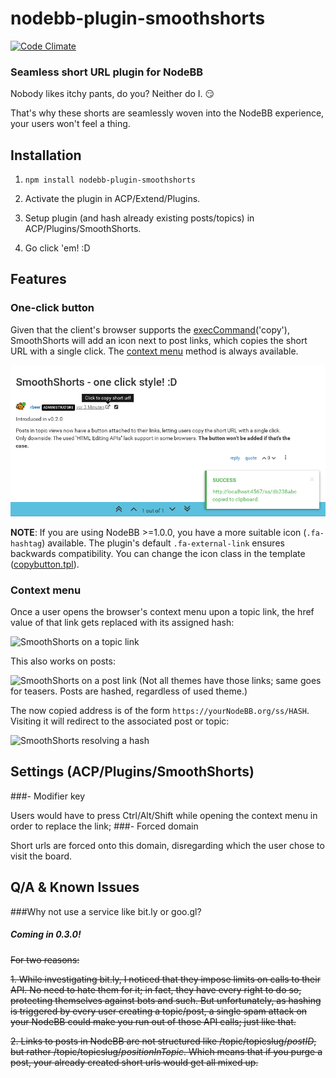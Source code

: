 ﻿# nodebb-plugin-smoothshorts

[![Code Climate](https://codeclimate.com/github/rbeer/nodebb-plugin-smoothshorts/badges/gpa.svg)](https://codeclimate.com/github/rbeer/nodebb-plugin-smoothshorts)

### Seamless short URL plugin for NodeBB
Nobody likes itchy pants, do you? Neither do I. :smirk:

That's why these shorts are seamlessly woven into the NodeBB experience, your users won't feel a thing.

## Installation
1. `npm install nodebb-plugin-smoothshorts`

2. Activate the plugin in ACP/Extend/Plugins.

3. Setup plugin (and hash already existing posts/topics) in ACP/Plugins/SmoothShorts.

4. Go click 'em! :D

## Features

### One-click button

Given that the client's browser supports the [execCommand](https://developer.mozilla.org/en-US/docs/Web/API/Document/execCommand "execCommand documentation at MDN")('copy'), SmoothShorts will add an icon next to post links, which copies the short URL with a single click. The [context menu](#context-menu) method is always available.

![SmoothShorts one-click button](assets/copyButton.png)

**NOTE**: If you are using NodeBB >=1.0.0, you have a more suitable icon (`.fa-hashtag`) available. The plugin's default `.fa-external-link` ensures backwards compatibility. You can change the icon class in the template ([copybutton.tpl](public/templates/smoothshorts/copybutton.tpl)).

### Context menu

Once a user opens the browser's context menu upon a topic link, the href value of that link gets replaced with its assigned hash:

![SmoothShorts on a topic link](assets/onTopic.png?raw=true "SmoothShorts on a topic link")

This also works on posts:

![SmoothShorts on a post link](assets/onPost.png?raw=true "SmoothShorts on a post link")
(Not all themes have those links; same goes for teasers. Posts are hashed, regardless of used theme.)

The now copied address is of the form `https://yourNodeBB.org/ss/HASH`. Visiting it will redirect to the associated post or topic:

![SmoothShorts resolving a hash](assets/resolving.png?raw=true "SmoothShorts resolving a hash")

## Settings (ACP/Plugins/SmoothShorts)

###- Modifier key
  
  Users would have to press Ctrl/Alt/Shift while opening the context menu in order to replace the link;
###- Forced domain

  Short urls are forced onto this domain, disregarding which the user chose to visit the board.

## Q/A & Known Issues
###Why not use a service like bit.ly or goo.gl?
##### Coming in 0.3.0!

~~For two reasons:~~

~~1. While investigating bit.ly, I noticed that they impose limits on calls to their API. No need to hate them for it; in fact, they have every right to do so, protecting themselves against bots and such. But unfortunately, as hashing is triggered by every user creating a topic/post, a single spam attack on your NodeBB could make you run out of those API calls; just like that.~~

~~2. Links to posts in NodeBB are not structured like /topic/topicslug/*postID*, but rather /topic/topicslug/*positionInTopic*. Which means that if you purge a post, your already created short urls would get all mixed up.~~

